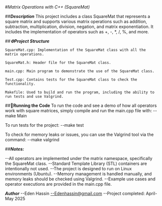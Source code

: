 #*Matrix Operations with C++ (SquareMat)*

##***Description***
This project includes a class SquareMat that represents a square matrix 
and supports various matrix operations such as addition, subtraction, multiplication, division, negation, and matrix exponentiation. It includes the implementation of operators such as +, -, *, /, %, and more.

##***⚙️Project Structure***

    SquareMat.cpp: Implementation of the SquareMat class with all the matrix operations.

    SquareMat.h: Header file for the SquareMat class.

    main.cpp: Main program to demonstrate the use of the SquareMat class.

    Test.cpp: Contains tests for the SquareMat class to check the functionality.

    Makefile: Used to build and run the program, including the ability to run tests and use Valgrind.

##**🚀Running the Code**
To run the code and see a demo of how all operators work with square matrices,
simply compile and run the main.cpp file with:
--make Main

To run tests for the project:
--make test

To check for memory leaks or issues, you can use the Valgrind tool via the command:
--make valgrind

##***Notes:***

--All operators are implemented under the matrix namespace, 
specifically the SquareMat class.
--Standard Template Library (STL) containers are intentionally not used.
--The project is designed to run on Linux environments (Ubuntu).
--Memory management is handled manually, and memory leaks should be checked using Valgrind.
--Example use cases and operator executions are provided in the main.cpp file.



***Author***
--Eden Hassin
--Edenhassin@gmail.com
--Project completed: April-May 2025


